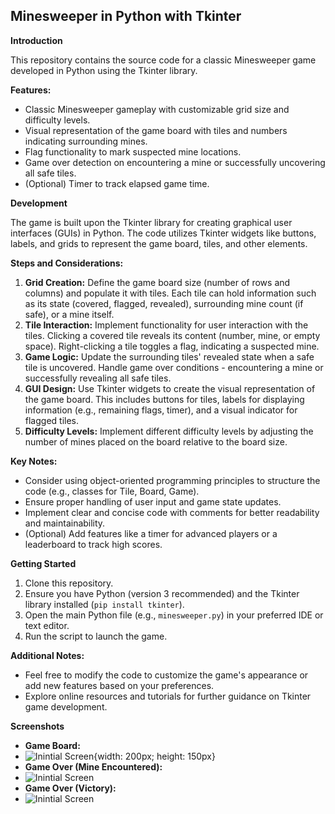## Minesweeper in Python with Tkinter

**Introduction**

This repository contains the source code for a classic Minesweeper game developed in Python using the Tkinter library. 

**Features:**

* Classic Minesweeper gameplay with customizable grid size and difficulty levels.
* Visual representation of the game board with tiles and numbers indicating surrounding mines.
* Flag functionality to mark suspected mine locations.
* Game over detection on encountering a mine or successfully uncovering all safe tiles.
* (Optional) Timer to track elapsed game time.

**Development**

The game is built upon the Tkinter library for creating graphical user interfaces (GUIs) in Python. The code utilizes Tkinter widgets like buttons, labels, and grids to represent the game board, tiles, and other elements.

**Steps and Considerations:**

1. **Grid Creation:** Define the game board size (number of rows and columns) and populate it with tiles. Each tile can hold information such as its state (covered, flagged, revealed), surrounding mine count (if safe), or a mine itself.
2. **Tile Interaction:** Implement functionality for user interaction with the tiles. Clicking a covered tile reveals its content (number, mine, or empty space). Right-clicking a tile toggles a flag, indicating a suspected mine.
3. **Game Logic:** Update the surrounding tiles' revealed state when a safe tile is uncovered. Handle game over conditions - encountering a mine or successfully revealing all safe tiles.
4. **GUI Design:** Use Tkinter widgets to create the visual representation of the game board. This includes buttons for tiles, labels for displaying information (e.g., remaining flags, timer), and a visual indicator for flagged tiles.
5. **Difficulty Levels:** Implement different difficulty levels by adjusting the number of mines placed on the board relative to the board size.

**Key Notes:**

* Consider using object-oriented programming principles to structure the code (e.g., classes for Tile, Board, Game).
* Ensure proper handling of user input and game state updates.
* Implement clear and concise code with comments for better readability and maintainability.
* (Optional)  Add features like a timer for advanced players or a leaderboard to track high scores.

**Getting Started**

1. Clone this repository.
2. Ensure you have Python (version 3 recommended) and the Tkinter library installed (`pip install tkinter`).
3. Open the main Python file (e.g., `minesweeper.py`) in your preferred IDE or text editor.
4. Run the script to launch the game.

**Additional Notes:**

* Feel free to modify the code to customize the game's appearance or add new features based on your preferences.
* Explore online resources and tutorials for further guidance on Tkinter game development.


**Screenshots**

* **Game Board:**
* ![Inintial Screen](https://i.postimg.cc/X7krgPGD/Game-Board-Initial.png){width: 200px; height: 150px}  
* **Game Over (Mine Encountered):**
* ![Inintial Screen](https://i.postimg.cc/59Fv8pSZ/Game-Over.png)
* **Game Over (Victory):**
* ![Inintial Screen](https://i.postimg.cc/Y01hZnX0/Game-Won.png)


